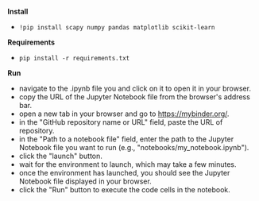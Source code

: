  **Install**
 - `!pip install scapy numpy pandas matplotlib scikit-learn`

 **Requirements**
 - `pip install -r requirements.txt`

**Run**
- navigate to the .ipynb file you and click on it to open it in your browser.
- copy the URL of the Jupyter Notebook file from the browser's address bar.
- open a new tab in your browser and go to https://mybinder.org/.
- in the "GitHub repository name or URL" field, paste the URL of repository.
- in the "Path to a notebook file" field, enter the path to the Jupyter Notebook file you want to run 
(e.g., "notebooks/my_notebook.ipynb").
- click the "launch" button.
- wait for the environment to launch, which may take a few minutes.
- once the environment has launched, you should see the Jupyter Notebook file displayed in your browser.
- click the "Run" button to execute the code cells in the notebook.
